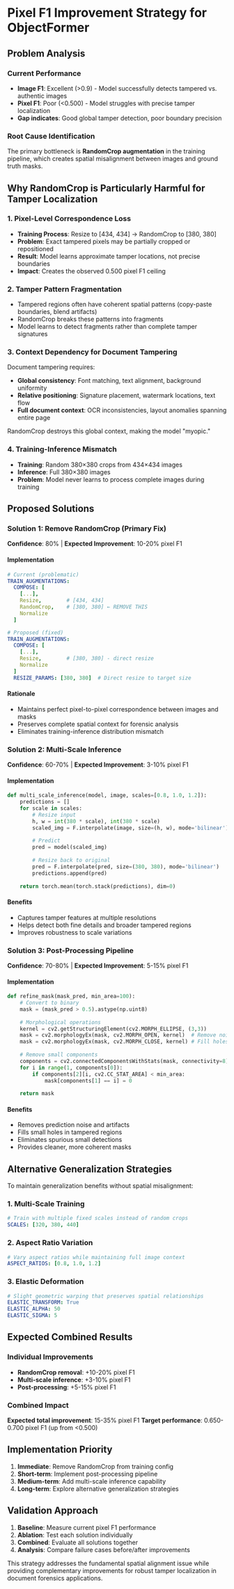 # Pixel F1 Improvement Strategy for ObjectFormer

## Problem Analysis

### Current Performance
- **Image F1**: Excellent (>0.9) - Model successfully detects tampered vs. authentic images
- **Pixel F1**: Poor (<0.500) - Model struggles with precise tamper localization
- **Gap indicates**: Good global tamper detection, poor boundary precision

### Root Cause Identification
The primary bottleneck is **RandomCrop augmentation** in the training pipeline, which creates spatial misalignment between images and ground truth masks.

## Why RandomCrop is Particularly Harmful for Tamper Localization

### 1. Pixel-Level Correspondence Loss
- **Training Process**: Resize to [434, 434] → RandomCrop to [380, 380]
- **Problem**: Exact tampered pixels may be partially cropped or repositioned
- **Result**: Model learns approximate tamper locations, not precise boundaries
- **Impact**: Creates the observed 0.500 pixel F1 ceiling

### 2. Tamper Pattern Fragmentation
- Tampered regions often have coherent spatial patterns (copy-paste boundaries, blend artifacts)
- RandomCrop breaks these patterns into fragments
- Model learns to detect fragments rather than complete tamper signatures

### 3. Context Dependency for Document Tampering
Document tampering requires:
- **Global consistency**: Font matching, text alignment, background uniformity
- **Relative positioning**: Signature placement, watermark locations, text flow
- **Full document context**: OCR inconsistencies, layout anomalies spanning entire page

RandomCrop destroys this global context, making the model "myopic."

### 4. Training-Inference Mismatch
- **Training**: Random 380×380 crops from 434×434 images
- **Inference**: Full 380×380 images
- **Problem**: Model never learns to process complete images during training

## Proposed Solutions

### Solution 1: Remove RandomCrop (Primary Fix)
**Confidence**: 80% | **Expected Improvement**: 10-20% pixel F1

#### Implementation
```yaml
# Current (problematic)
TRAIN_AUGMENTATIONS:
  COMPOSE: [
    [...],
    Resize,        # [434, 434]
    RandomCrop,    # [380, 380] ← REMOVE THIS
    Normalize
  ]

# Proposed (fixed)
TRAIN_AUGMENTATIONS:
  COMPOSE: [
    [...],
    Resize,        # [380, 380] - direct resize
    Normalize
  ]
  RESIZE_PARAMS: [380, 380]  # Direct resize to target size
```

#### Rationale
- Maintains perfect pixel-to-pixel correspondence between images and masks
- Preserves complete spatial context for forensic analysis
- Eliminates training-inference distribution mismatch

### Solution 2: Multi-Scale Inference
**Confidence**: 60-70% | **Expected Improvement**: 3-10% pixel F1

#### Implementation
```python
def multi_scale_inference(model, image, scales=[0.8, 1.0, 1.2]):
    predictions = []
    for scale in scales:
        # Resize input
        h, w = int(380 * scale), int(380 * scale)
        scaled_img = F.interpolate(image, size=(h, w), mode='bilinear')
        
        # Predict
        pred = model(scaled_img)
        
        # Resize back to original
        pred = F.interpolate(pred, size=(380, 380), mode='bilinear')
        predictions.append(pred)
    
    return torch.mean(torch.stack(predictions), dim=0)
```

#### Benefits
- Captures tamper features at multiple resolutions
- Helps detect both fine details and broader tampered regions
- Improves robustness to scale variations

### Solution 3: Post-Processing Pipeline
**Confidence**: 70-80% | **Expected Improvement**: 5-15% pixel F1

#### Implementation
```python
def refine_mask(mask_pred, min_area=100):
    # Convert to binary
    mask = (mask_pred > 0.5).astype(np.uint8)
    
    # Morphological operations
    kernel = cv2.getStructuringElement(cv2.MORPH_ELLIPSE, (3,3))
    mask = cv2.morphologyEx(mask, cv2.MORPH_OPEN, kernel)  # Remove noise
    mask = cv2.morphologyEx(mask, cv2.MORPH_CLOSE, kernel) # Fill holes
    
    # Remove small components
    components = cv2.connectedComponentsWithStats(mask, connectivity=8)
    for i in range(1, components[0]):
        if components[2][i, cv2.CC_STAT_AREA] < min_area:
            mask[components[1] == i] = 0
            
    return mask
```

#### Benefits
- Removes prediction noise and artifacts
- Fills small holes in tampered regions
- Eliminates spurious small detections
- Provides cleaner, more coherent masks

## Alternative Generalization Strategies

To maintain generalization benefits without spatial misalignment:

### 1. Multi-Scale Training
```yaml
# Train with multiple fixed scales instead of random crops
SCALES: [320, 380, 440]
```

### 2. Aspect Ratio Variation
```yaml
# Vary aspect ratios while maintaining full image context
ASPECT_RATIOS: [0.8, 1.0, 1.2]
```

### 3. Elastic Deformation
```yaml
# Slight geometric warping that preserves spatial relationships
ELASTIC_TRANSFORM: True
ELASTIC_ALPHA: 50
ELASTIC_SIGMA: 5
```

## Expected Combined Results

### Individual Improvements
- **RandomCrop removal**: +10-20% pixel F1
- **Multi-scale inference**: +3-10% pixel F1  
- **Post-processing**: +5-15% pixel F1

### Combined Impact
**Expected total improvement**: 15-35% pixel F1
**Target performance**: 0.650-0.700 pixel F1 (up from <0.500)

## Implementation Priority

1. **Immediate**: Remove RandomCrop from training config
2. **Short-term**: Implement post-processing pipeline
3. **Medium-term**: Add multi-scale inference capability
4. **Long-term**: Explore alternative generalization strategies

## Validation Approach

1. **Baseline**: Measure current pixel F1 performance
2. **Ablation**: Test each solution individually
3. **Combined**: Evaluate all solutions together
4. **Analysis**: Compare failure cases before/after improvements

This strategy addresses the fundamental spatial alignment issue while providing complementary improvements for robust tamper localization in document forensics applications.